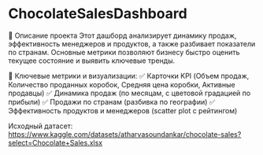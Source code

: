 # ChocolateSalesDashboard
📌 Описание проекта
Этот дашборд анализирует динамику продаж, эффективность менеджеров и продуктов, а также разбивает показатели по странам. Основные метрики позволяют бизнесу быстро оценить текущее состояние и выявить ключевые тренды.

🎯 Ключевые метрики и визуализации:
✅ Карточки KPI (Объем продаж, Количество проданных коробок, Средняя цена коробки, Активные продавцы)
✅ Динамика продаж (по месяцам, с цветовой градацией по прибыли)
✅ Продажи по странам (разбивка по географии)
✅ Эффективность продуктов и менеджеров (scatter plot с рейтингом)

Исходный датасет:
https://www.kaggle.com/datasets/atharvasoundankar/chocolate-sales?select=Chocolate+Sales.xlsx
